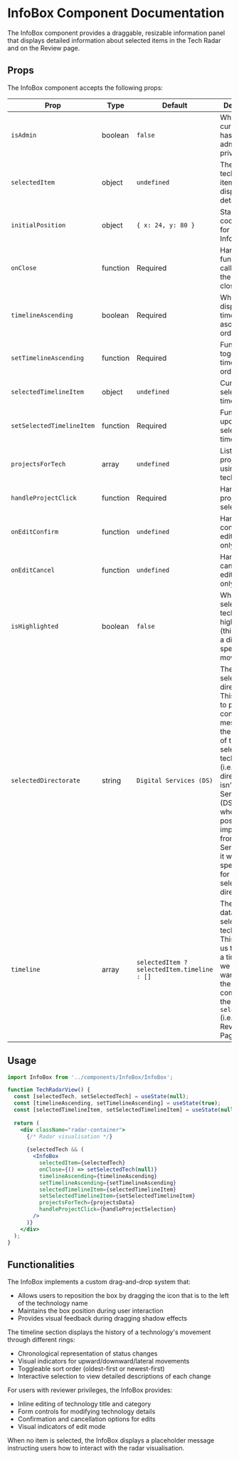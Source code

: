 # InfoBox Component Documentation

The InfoBox component provides a draggable, resizable information panel that displays detailed information about selected items in the Tech Radar and on the Review page.

## Props

The InfoBox component accepts the following props:

| Prop                      | Type     | Default                                     | Description                                                                                                                                                                                                                                                                                              |
| ------------------------- | -------- | ------------------------------------------- | -------------------------------------------------------------------------------------------------------------------------------------------------------------------------------------------------------------------------------------------------------------------------------------------------------- |
| `isAdmin`                 | boolean  | `false`                                     | Whether the current user has administrative privileges                                                                                                                                                                                                                                                   |
| `selectedItem`            | object   | `undefined`                                 | The technology item to display details for                                                                                                                                                                                                                                                               |
| `initialPosition`         | object   | `{ x: 24, y: 80 }`                          | Starting coordinates for the InfoBox                                                                                                                                                                                                                                                                     |
| `onClose`                 | function | Required                                    | Handler function called when the InfoBox is closed                                                                                                                                                                                                                                                       |
| `timelineAscending`       | boolean  | Required                                    | Whether to display timeline in ascending order                                                                                                                                                                                                                                                           |
| `setTimelineAscending`    | function | Required                                    | Function to toggle timeline sort order                                                                                                                                                                                                                                                                   |
| `selectedTimelineItem`    | object   | `undefined`                                 | Currently selected timeline entry                                                                                                                                                                                                                                                                        |
| `setSelectedTimelineItem` | function | Required                                    | Function to update selected timeline entry                                                                                                                                                                                                                                                               |
| `projectsForTech`         | array    | `undefined`                                 | List of projects using this technology                                                                                                                                                                                                                                                                   |
| `handleProjectClick`      | function | Required                                    | Handler for project selection                                                                                                                                                                                                                                                                            |
| `onEditConfirm`           | function | `undefined`                                 | Handler for confirming edits (admin only)                                                                                                                                                                                                                                                                |
| `onEditCancel`            | function | `undefined`                                 | Handler for cancelling edits (admin only)                                                                                                                                                                                                                                                                |
| `isHighlighted`           | boolean  | `false`                                     | Whether the selected technology is highlighted (this indicates a directorate specific move)                                                                                                                                                                                                              |
| `selectedDirectorate`     | string   | `Digital Services (DS)`                     | The currently selected directorate. This is used to provide a context message on the position of the selected technology (i.e. if the directorate isn't Digital Services (DS), say whether the position was imported from Digital Services or if it was moved specifically for the selected directorate) |
| `timeline`                | array    | `selectedItem ? selectedItem.timeline : []` | The timeline data for the selected technology. This allows us to pass in a timeline if we don't want to use the one that comes with the `selectedItem` (i.e. on the Review Page).                                                                                                                        |

## Usage

```jsx
import InfoBox from '../components/InfoBox/InfoBox';

function TechRadarView() {
  const [selectedTech, setSelectedTech] = useState(null);
  const [timelineAscending, setTimelineAscending] = useState(true);
  const [selectedTimelineItem, setSelectedTimelineItem] = useState(null);
  
  return (
    <div className="radar-container">
      {/* Radar visualisation */}
      
      {selectedTech && (
        <InfoBox
          selectedItem={selectedTech}
          onClose={() => setSelectedTech(null)}
          timelineAscending={timelineAscending}
          setTimelineAscending={setTimelineAscending}
          selectedTimelineItem={selectedTimelineItem}
          setSelectedTimelineItem={setSelectedTimelineItem}
          projectsForTech={projectsData}
          handleProjectClick={handleProjectSelection}
        />
      )}
    </div>
  );
}
```

## Functionalities

The InfoBox implements a custom drag-and-drop system that:

- Allows users to reposition the box by dragging the icon that is to the left of the technology name
- Maintains the box position during user interaction
- Provides visual feedback during dragging shadow effects

The timeline section displays the history of a technology's movement through different rings:

- Chronological representation of status changes
- Visual indicators for upward/downward/lateral movements
- Toggleable sort order (oldest-first or newest-first)
- Interactive selection to view detailed descriptions of each change

For users with reviewer privileges, the InfoBox provides:

- Inline editing of technology title and category
- Form controls for modifying technology details
- Confirmation and cancellation options for edits
- Visual indicators of edit mode

When no item is selected, the InfoBox displays a placeholder message instructing users how to interact with the radar visualisation.
